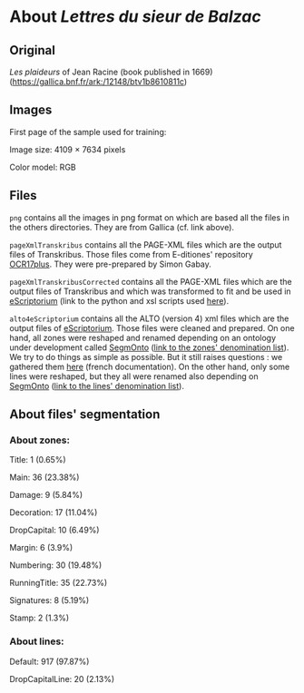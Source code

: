 # About _Lettres du sieur de Balzac_ 

## Original
_Les plaideurs_ of Jean Racine (book published in 1669) (https://gallica.bnf.fr/ark:/12148/btv1b8610811c)

## Images
First page of the sample used for training:

Image size: 4109 × 7634 pixels

Color model: RGB

## Files
``png`` contains all the images in png format on which are based all the files in the others directories. They are from Gallica (cf. link above).

``pageXmlTranskribus`` contains all the PAGE-XML files which are the output files of Transkribus. Those files come from E-ditiones' repository [OCR17plus](https://github.com/e-ditiones/OCR17plus). They were pre-prepared by Simon Gabay.

``pageXmlTranskribusCorrected`` contains all the PAGE-XML files which are the output files of Transkribus and which was transformed to fit and be used in [eScriptorium](http://traces6.paris.inria.fr/) (link to the python and xsl scripts used [here](https://github.com/Heresta/BAO_Stage_DH_ENS_2021/tree/main/CorrectionPageXMLeScriptorium)).

``alto4eScriptorium`` contains all the ALTO (version 4) xml files which are the output files of [eScriptorium](http://traces6.paris.inria.fr/). Those files were cleaned and prepared. On one hand, all zones were reshaped and renamed depending on an ontology under development called [SegmOnto](https://github.com/SegmOnto) ([link to the zones' denomination list](https://github.com/SegmOnto/examples/tree/main/zones)). We try to do things as simple as possible. But it still raises questions : we gathered them [here](https://github.com/Heresta/BAO_Stage_DH_ENS_2021/tree/main/problemesSegmentation) (french documentation). On the other hand, only some lines were reshaped, but they all were renamed also depending on [SegmOnto](https://github.com/SegmOnto) ([link to the lines' denomination list](https://github.com/SegmOnto/examples/tree/main/lines)).

## About files' segmentation

### About zones:

Title: 1 (0.65%)

Main: 36 (23.38%)

Damage: 9 (5.84%)

Decoration: 17 (11.04%)

DropCapital: 10 (6.49%)

Margin: 6 (3.9%)

Numbering: 30 (19.48%)

RunningTitle: 35 (22.73%)

Signatures: 8 (5.19%)

Stamp: 2 (1.3%)

### About lines:

Default: 917 (97.87%)

DropCapitalLine: 20 (2.13%)


